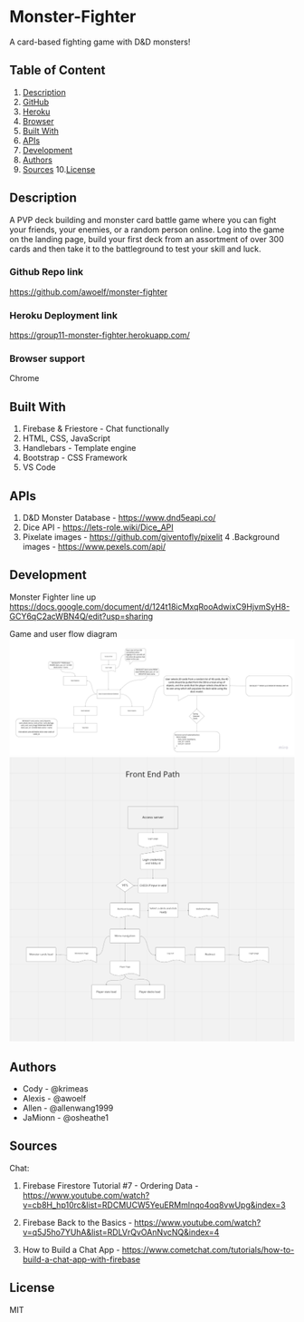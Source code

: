 # Monster-Fighter
A card-based fighting game with D&amp;D monsters!

## Table of Content
1. [Description](#description)
2. [GitHub](#github-repo-link)
3. [Heroku](#heroku-deployment-link)
4. [Browser](#browser-support)
5. [Built With](#built-with)
6. [APIs](#apis)
7. [Development](#development)
8. [Authors](#authors)
9. [Sources](#sources)
10.[License](#license)

## Description
A PVP deck building and monster card battle game where you can fight your friends, your enemies, or a random person online.  Log into the game on the landing page, build your first deck from an assortment of over 300 cards and then take it to the battleground to test your skill and luck.



### Github Repo link
https://github.com/awoelf/monster-fighter

### Heroku Deployment link
https://group11-monster-fighter.herokuapp.com/

### Browser support
Chrome


## Built With
1. Firebase & Friestore - Chat functionally 
2. HTML, CSS, JavaScript
3. Handlebars - Template engine
4. Bootstrap - CSS Framework
5. VS Code

## APIs
1. D&D Monster Database - https://www.dnd5eapi.co/
2. Dice API - https://lets-role.wiki/Dice_API
3. Pixelate images - https://github.com/giventofly/pixelit
4 .Background images - https://www.pexels.com/api/


## Development 
Monster Fighter line up
https://docs.google.com/document/d/124t18icMxqRooAdwixC9HjvmSyH8-GCY6qC2acWBN4Q/edit?usp=sharing

Game and user flow diagram
![alt text](./Monster%20Fighter.jpg)
![alt text](./Screenshot%202022-11-10%20at%202.24.16%20PM.png)



## Authors

* Cody - @krimeas
* Alexis - @awoelf
* Allen - @allenwang1999
* JaMionn - @osheathe1

## Sources
Chat:
1. Firebase Firestore Tutorial #7 - Ordering Data - https://www.youtube.com/watch?v=cb8H_hp10rc&list=RDCMUCW5YeuERMmlnqo4oq8vwUpg&index=3

2. Firebase Back to the Basics - https://www.youtube.com/watch?v=q5J5ho7YUhA&list=RDLVrQvOAnNvcNQ&index=4

3. How to Build a Chat App - https://www.cometchat.com/tutorials/how-to-build-a-chat-app-with-firebase

## License
MIT 
